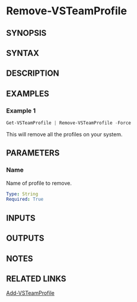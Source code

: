 <!-- #include "./common/header.md" -->

# Remove-VSTeamProfile

## SYNOPSIS

<!-- #include "./synopsis/Remove-VSTeamProfile.md" -->

## SYNTAX

## DESCRIPTION

<!-- #include "./synopsis/Remove-VSTeamProfile.md" -->

## EXAMPLES

### Example 1

```powershell
Get-VSTeamProfile | Remove-VSTeamProfile -Force
```

This will remove all the profiles on your system.

## PARAMETERS

### Name

Name of profile to remove.

```yaml
Type: String
Required: True
```

<!-- #include "./params/forcegroup.md" -->

## INPUTS

## OUTPUTS

## NOTES

<!-- #include "./common/prerequisites.md" -->

## RELATED LINKS

<!-- #include "./common/related.md" -->

[Add-VSTeamProfile](Add-VSTeamProfile.md)

